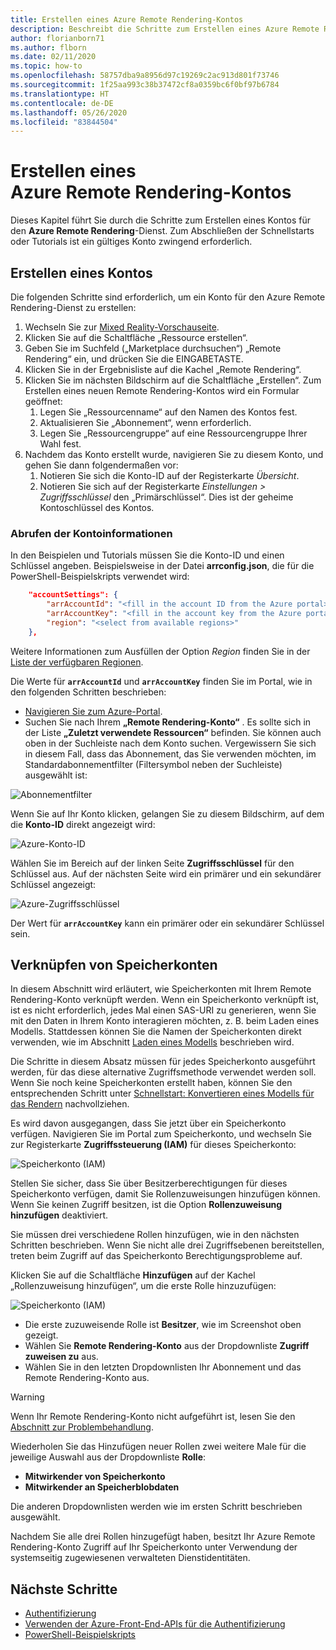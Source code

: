 ```yaml
---
title: Erstellen eines Azure Remote Rendering-Kontos
description: Beschreibt die Schritte zum Erstellen eines Azure Remote Rendering-Kontos.
author: florianborn71
ms.author: flborn
ms.date: 02/11/2020
ms.topic: how-to
ms.openlocfilehash: 58757dba9a8956d97c19269c2ac913d801f73746
ms.sourcegitcommit: 1f25aa993c38b37472cf8a0359bc6f0bf97b6784
ms.translationtype: HT
ms.contentlocale: de-DE
ms.lasthandoff: 05/26/2020
ms.locfileid: "83844504"
---
```

# <a name="create-an-azure-remote-rendering-account"></a>Erstellen eines Azure Remote Rendering-Kontos

Dieses Kapitel führt Sie durch die Schritte zum Erstellen eines Kontos für den **Azure Remote Rendering**-Dienst. Zum Abschließen der Schnellstarts oder Tutorials ist ein gültiges Konto zwingend erforderlich.

## <a name="create-an-account"></a>Erstellen eines Kontos

Die folgenden Schritte sind erforderlich, um ein Konto für den Azure Remote Rendering-Dienst zu erstellen:

1. Wechseln Sie zur [Mixed Reality-Vorschauseite](https://aka.ms/MixedRealityPrivatePreview).
1. Klicken Sie auf die Schaltfläche „Ressource erstellen“.
1. Geben Sie im Suchfeld („Marketplace durchsuchen“) „Remote Rendering“ ein, und drücken Sie die EINGABETASTE.
1. Klicken Sie in der Ergebnisliste auf die Kachel „Remote Rendering“.
1. Klicken Sie im nächsten Bildschirm auf die Schaltfläche „Erstellen“. Zum Erstellen eines neuen Remote Rendering-Kontos wird ein Formular geöffnet:
    1. Legen Sie „Ressourcenname“ auf den Namen des Kontos fest.
    1. Aktualisieren Sie „Abonnement“, wenn erforderlich.
    1. Legen Sie „Ressourcengruppe“ auf eine Ressourcengruppe Ihrer Wahl fest.
1. Nachdem das Konto erstellt wurde, navigieren Sie zu diesem Konto, und gehen Sie dann folgendermaßen vor:
    1. Notieren Sie sich die Konto-ID auf der Registerkarte *Übersicht*.
    1. Notieren Sie sich auf der Registerkarte *Einstellungen > Zugriffsschlüssel* den „Primärschlüssel“. Dies ist der geheime Kontoschlüssel des Kontos.

### <a name="retrieve-the-account-information"></a>Abrufen der Kontoinformationen

In den Beispielen und Tutorials müssen Sie die Konto-ID und einen Schlüssel angeben. Beispielsweise in der Datei **arrconfig.json**, die für die PowerShell-Beispielskripts verwendet wird:

```json
    "accountSettings": {
        "arrAccountId": "<fill in the account ID from the Azure portal>",
        "arrAccountKey": "<fill in the account key from the Azure portal>",
        "region": "<select from available regions>"
    },
```

Weitere Informationen zum Ausfüllen der Option *Region* finden Sie in der [Liste der verfügbaren Regionen](../reference/regions.md).

Die Werte für **`arrAccountId`** und **`arrAccountKey`** finden Sie im Portal, wie in den folgenden Schritten beschrieben:

* [Navigieren Sie zum Azure-Portal](https://www.portal.azure.com).
* Suchen Sie nach Ihrem **„Remote Rendering-Konto“** . Es sollte sich in der Liste **„Zuletzt verwendete Ressourcen“** befinden. Sie können auch oben in der Suchleiste nach dem Konto suchen. Vergewissern Sie sich in diesem Fall, dass das Abonnement, das Sie verwenden möchten, im Standardabonnementfilter (Filtersymbol neben der Suchleiste) ausgewählt ist:

![Abonnementfilter](./media/azure-subscription-filter.png)

Wenn Sie auf Ihr Konto klicken, gelangen Sie zu diesem Bildschirm, auf dem die **Konto-ID** direkt angezeigt wird:

![Azure-Konto-ID](./media/azure-account-id.png)

Wählen Sie im Bereich auf der linken Seite **Zugriffsschlüssel** für den Schlüssel aus. Auf der nächsten Seite wird ein primärer und ein sekundärer Schlüssel angezeigt:

![Azure-Zugriffsschlüssel](./media/azure-account-primary-key.png)

Der Wert für **`arrAccountKey`** kann ein primärer oder ein sekundärer Schlüssel sein.

## <a name="link-storage-accounts"></a>Verknüpfen von Speicherkonten

In diesem Abschnitt wird erläutert, wie Speicherkonten mit Ihrem Remote Rendering-Konto verknüpft werden. Wenn ein Speicherkonto verknüpft ist, ist es nicht erforderlich, jedes Mal einen SAS-URI zu generieren, wenn Sie mit den Daten in Ihrem Konto interagieren möchten, z. B. beim Laden eines Modells. Stattdessen können Sie die Namen der Speicherkonten direkt verwenden, wie im Abschnitt [Laden eines Modells](../concepts/models.md#loading-models) beschrieben wird.

Die Schritte in diesem Absatz müssen für jedes Speicherkonto ausgeführt werden, für das diese alternative Zugriffsmethode verwendet werden soll. Wenn Sie noch keine Speicherkonten erstellt haben, können Sie den entsprechenden Schritt unter [Schnellstart: Konvertieren eines Modells für das Rendern](../quickstarts/convert-model.md#storage-account-creation) nachvollziehen.

Es wird davon ausgegangen, dass Sie jetzt über ein Speicherkonto verfügen. Navigieren Sie im Portal zum Speicherkonto, und wechseln Sie zur Registerkarte **Zugriffssteuerung (IAM)** für dieses Speicherkonto:

![Speicherkonto (IAM)](./media/azure-storage-account.png)

 Stellen Sie sicher, dass Sie über Besitzerberechtigungen für dieses Speicherkonto verfügen, damit Sie Rollenzuweisungen hinzufügen können. Wenn Sie keinen Zugriff besitzen, ist die Option **Rollenzuweisung hinzufügen** deaktiviert.

 Sie müssen drei verschiedene Rollen hinzufügen, wie in den nächsten Schritten beschrieben. Wenn Sie nicht alle drei Zugriffsebenen bereitstellen, treten beim Zugriff auf das Speicherkonto Berechtigungsprobleme auf.

 Klicken Sie auf die Schaltfläche **Hinzufügen** auf der Kachel „Rollenzuweisung hinzufügen“, um die erste Rolle hinzuzufügen:

![Speicherkonto (IAM)](./media/azure-add-role-assignment.png)

* Die erste zuzuweisende Rolle ist **Besitzer**, wie im Screenshot oben gezeigt.
* Wählen Sie **Remote Rendering-Konto** aus der Dropdownliste **Zugriff zuweisen zu** aus.
* Wählen Sie in den letzten Dropdownlisten Ihr Abonnement und das Remote Rendering-Konto aus.

> [!WARNING]
> Wenn Ihr Remote Rendering-Konto nicht aufgeführt ist, lesen Sie den [Abschnitt zur Problembehandlung](../resources/troubleshoot.md#cant-link-storage-account-to-arr-account).

Wiederholen Sie das Hinzufügen neuer Rollen zwei weitere Male für die jeweilige Auswahl aus der Dropdownliste **Rolle**:
* **Mitwirkender von Speicherkonto**
* **Mitwirkender an Speicherblobdaten**

Die anderen Dropdownlisten werden wie im ersten Schritt beschrieben ausgewählt.

Nachdem Sie alle drei Rollen hinzugefügt haben, besitzt Ihr Azure Remote Rendering-Konto Zugriff auf Ihr Speicherkonto unter Verwendung der systemseitig zugewiesenen verwalteten Dienstidentitäten.

## <a name="next-steps"></a>Nächste Schritte

* [Authentifizierung](authentication.md)
* [Verwenden der Azure-Front-End-APIs für die Authentifizierung](frontend-apis.md)
* [PowerShell-Beispielskripts](../samples/powershell-example-scripts.md)
